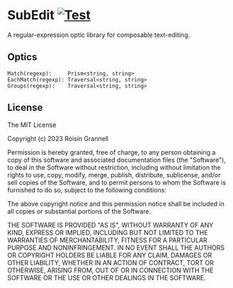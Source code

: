 
# SubEdit [![Test](https://github.com/rgrannell1/subedit/actions/workflows/test.yaml/badge.svg)](https://github.com/rgrannell1/subedit/actions/workflows/test.yaml)

A regular-expression optic library for composable text-editing.

## Optics

```
Match(regexp):     Prism<string, string>
EachMatch(regexp): Traversal<string, string>
Groups(regexp):    Traversal<string, string>
```

## License

The MIT License

Copyright (c) 2023 Róisín Grannell

Permission is hereby granted, free of charge, to any person obtaining a copy of this software and associated documentation files (the "Software"), to deal in the Software without restriction, including without limitation the rights to use, copy, modify, merge, publish, distribute, sublicense, and/or sell copies of the Software, and to permit persons to whom the Software is furnished to do so, subject to the following conditions:

The above copyright notice and this permission notice shall be included in all copies or substantial portions of the Software.

THE SOFTWARE IS PROVIDED "AS IS", WITHOUT WARRANTY OF ANY KIND, EXPRESS OR IMPLIED, INCLUDING BUT NOT LIMITED TO THE WARRANTIES OF MERCHANTABILITY, FITNESS FOR A PARTICULAR PURPOSE AND NONINFRINGEMENT. IN NO EVENT SHALL THE AUTHORS OR COPYRIGHT HOLDERS BE LIABLE FOR ANY CLAIM, DAMAGES OR OTHER LIABILITY, WHETHER IN AN ACTION OF CONTRACT, TORT OR OTHERWISE, ARISING FROM, OUT OF OR IN CONNECTION WITH THE SOFTWARE OR THE USE OR OTHER DEALINGS IN THE SOFTWARE.

